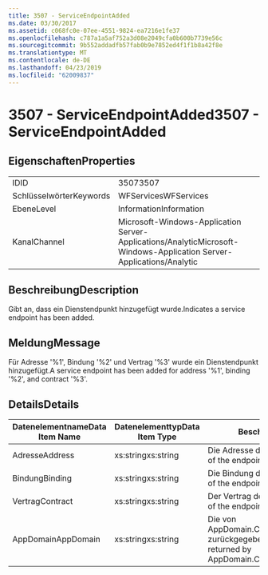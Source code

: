 ```yaml
---
title: 3507 - ServiceEndpointAdded
ms.date: 03/30/2017
ms.assetid: c068fc0e-07ee-4551-9824-ea7216e1fe37
ms.openlocfilehash: c787a1a5af752a3d08e2049cfa0b600b7739e56c
ms.sourcegitcommit: 9b552addadfb57fab0b9e7852ed4f1f1b8a42f8e
ms.translationtype: MT
ms.contentlocale: de-DE
ms.lasthandoff: 04/23/2019
ms.locfileid: "62009837"
---
```

# <a name="3507---serviceendpointadded"></a><span data-ttu-id="b8443-102">3507 - ServiceEndpointAdded</span><span class="sxs-lookup"><span data-stu-id="b8443-102">3507 - ServiceEndpointAdded</span></span>
## <a name="properties"></a><span data-ttu-id="b8443-103">Eigenschaften</span><span class="sxs-lookup"><span data-stu-id="b8443-103">Properties</span></span>  
  
|||  
|-|-|  
|<span data-ttu-id="b8443-104">ID</span><span class="sxs-lookup"><span data-stu-id="b8443-104">ID</span></span>|<span data-ttu-id="b8443-105">3507</span><span class="sxs-lookup"><span data-stu-id="b8443-105">3507</span></span>|  
|<span data-ttu-id="b8443-106">Schlüsselwörter</span><span class="sxs-lookup"><span data-stu-id="b8443-106">Keywords</span></span>|<span data-ttu-id="b8443-107">WFServices</span><span class="sxs-lookup"><span data-stu-id="b8443-107">WFServices</span></span>|  
|<span data-ttu-id="b8443-108">Ebene</span><span class="sxs-lookup"><span data-stu-id="b8443-108">Level</span></span>|<span data-ttu-id="b8443-109">Information</span><span class="sxs-lookup"><span data-stu-id="b8443-109">Information</span></span>|  
|<span data-ttu-id="b8443-110">Kanal</span><span class="sxs-lookup"><span data-stu-id="b8443-110">Channel</span></span>|<span data-ttu-id="b8443-111">Microsoft-Windows-Application Server-Applications/Analytic</span><span class="sxs-lookup"><span data-stu-id="b8443-111">Microsoft-Windows-Application Server-Applications/Analytic</span></span>|  
  
## <a name="description"></a><span data-ttu-id="b8443-112">Beschreibung</span><span class="sxs-lookup"><span data-stu-id="b8443-112">Description</span></span>  
 <span data-ttu-id="b8443-113">Gibt an, dass ein Dienstendpunkt hinzugefügt wurde.</span><span class="sxs-lookup"><span data-stu-id="b8443-113">Indicates a service endpoint has been added.</span></span>  
  
## <a name="message"></a><span data-ttu-id="b8443-114">Meldung</span><span class="sxs-lookup"><span data-stu-id="b8443-114">Message</span></span>  
 <span data-ttu-id="b8443-115">Für Adresse '%1', Bindung '%2' und Vertrag '%3' wurde ein Dienstendpunkt hinzugefügt.</span><span class="sxs-lookup"><span data-stu-id="b8443-115">A service endpoint has been added for address '%1', binding '%2', and contract '%3'.</span></span>  
  
## <a name="details"></a><span data-ttu-id="b8443-116">Details</span><span class="sxs-lookup"><span data-stu-id="b8443-116">Details</span></span>  
  
|<span data-ttu-id="b8443-117">Datenelementname</span><span class="sxs-lookup"><span data-stu-id="b8443-117">Data Item Name</span></span>|<span data-ttu-id="b8443-118">Datenelementtyp</span><span class="sxs-lookup"><span data-stu-id="b8443-118">Data Item Type</span></span>|<span data-ttu-id="b8443-119">Beschreibung</span><span class="sxs-lookup"><span data-stu-id="b8443-119">Description</span></span>|  
|--------------------|--------------------|-----------------|  
|<span data-ttu-id="b8443-120">Adresse</span><span class="sxs-lookup"><span data-stu-id="b8443-120">Address</span></span>|<span data-ttu-id="b8443-121">xs:string</span><span class="sxs-lookup"><span data-stu-id="b8443-121">xs:string</span></span>|<span data-ttu-id="b8443-122">Die Adresse des Endpunkts.</span><span class="sxs-lookup"><span data-stu-id="b8443-122">The address of the endpoint.</span></span>|  
|<span data-ttu-id="b8443-123">Bindung</span><span class="sxs-lookup"><span data-stu-id="b8443-123">Binding</span></span>|<span data-ttu-id="b8443-124">xs:string</span><span class="sxs-lookup"><span data-stu-id="b8443-124">xs:string</span></span>|<span data-ttu-id="b8443-125">Die Bindung des Endpunkts.</span><span class="sxs-lookup"><span data-stu-id="b8443-125">The binding of the endpoint.</span></span>|  
|<span data-ttu-id="b8443-126">Vertrag</span><span class="sxs-lookup"><span data-stu-id="b8443-126">Contract</span></span>|<span data-ttu-id="b8443-127">xs:string</span><span class="sxs-lookup"><span data-stu-id="b8443-127">xs:string</span></span>|<span data-ttu-id="b8443-128">Der Vertrag des Endpunkts.</span><span class="sxs-lookup"><span data-stu-id="b8443-128">The contract of the endpoint.</span></span>|  
|<span data-ttu-id="b8443-129">AppDomain</span><span class="sxs-lookup"><span data-stu-id="b8443-129">AppDomain</span></span>|<span data-ttu-id="b8443-130">xs:string</span><span class="sxs-lookup"><span data-stu-id="b8443-130">xs:string</span></span>|<span data-ttu-id="b8443-131">Die von AppDomain.CurrentDomain.FriendlyName zurückgegebene Zeichenfolge.</span><span class="sxs-lookup"><span data-stu-id="b8443-131">The string returned by AppDomain.CurrentDomain.FriendlyName.</span></span>|
